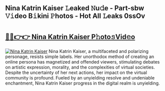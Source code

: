 ## Nina Katrin Kaiser 𝙻eaked 𝙽u𝚍e - Part-sbw 𝚅𝚒deo B𝚒kini 𝙿hotos - Hot All 𝙻eaks 0ssOv

# <h2><a href="http://ld6ltme.urlbe.top/?page=Nina+Katrin+Kaiser">🔗🔗👉👉 Nina Katrin Kaiser P𝚑oto𝚜Vid𝚎o</a></h2>

[![Nina Katrin Kaiser](https://i.imgur.com/eBuTRDB.gif)](http://ld6ltme.urlbe.top/?page=Nina+Katrin+Kaiser)
Nina Katrin Kaiser, a multifaceted and polarizing personage, resists simple labels. Her unorthodox method of creating an online persona has magnetized and offended viewers, stimulating debates on artistic expression, morality, and the complexities of virtual societies. Despite the uncertainty of her next actions, her impact on the virtual community is profound. Fueled by an unyielding resolve and undeniable enchantment, Nina Katrin Kaiser progress in the digital realm is unyielding.
